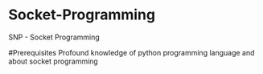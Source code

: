 # Socket-Programming
SNP - Socket Programming

#Prerequisites
Profound knowledge of python programming language and about socket programming
